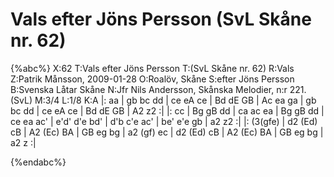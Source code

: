 # Vals efter Jöns Persson (SvL Skåne nr. 62)

{%abc%}
X:62
T:Vals efter Jöns Persson
T:(SvL Skåne nr. 62)
R:Vals
Z:Patrik Månsson, 2009-01-28
O:Roalöv, Skåne
S:efter Jöns Persson
B:Svenska Låtar Skåne
N:Jfr Nils Andersson, Skånska Melodier, n:r 221. (SvL)
M:3/4
L:1/8
K:A
|: aa | gb bc dd | ce eA ce | Bd dE GB |
Ac ea ga | gb bc dd | ce eA ce | Bd dE GB | A2 z2 :|
|: cc | Bg gB dd | ca ac ea | Bg gB dd |
ce ea ac' | e'd' d'e bd' | d'b c'e ac' | be' e'e gb | a2 z2 :|
|: (3(gfe) | d2 (Ed) cB | A2 (Ec) BA | GB eg bg |
a2 (gf) ec | d2 (Ed) cB | A2 (Ec) BA | GB eg bg | a2 z :| 


{%endabc%}


